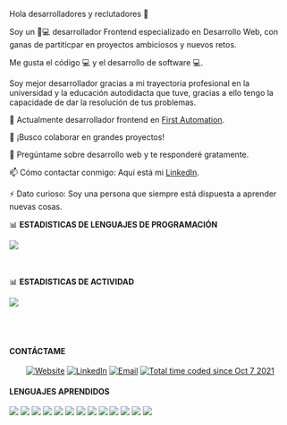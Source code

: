 Hola desarrolladores y reclutadores 👋

Soy un 👦💻 desarrollador Frontend especializado en Desarrollo Web, con ganas de partiticpar en proyectos ambiciosos y nuevos retos.

Me gusta el código 💻 y el desarrollo de software 💻.

Soy mejor desarrollador gracias a mi trayectoria profesional en la universidad y la educación autodidacta que tuve, gracias a ello tengo la capacidade de dar la resolución de tus problemas.

🔭 Actualmente desarrollador frontend en [First Automation](https://first-automation.com/).

🤝 ¡Busco colaborar en grandes proyectos! 

💬 Pregúntame sobre desarrollo web y te responderé gratamente.

📫 Cómo contactar conmigo: Aquí está mi [LinkedIn](https://www.linkedin.com/in/andy-santisteban/).

⚡ Dato curioso: Soy una persona que siempre está dispuesta a aprender nuevas cosas.

📊 **ESTADISTICAS DE LENGUAJES DE PROGRAMACIÓN**

<a href="https://github.com/AndySantisteban" >
  <img align="center" src="https://github-readme-stats.vercel.app/api/top-langs/?username=AndySantisteban&show_icons=true&title_color=fff&icon_color=79ff97&text_color=9f9f9f&bg_color=151515" />
</a>

<br/>
<br/>
<br/>

📊 **ESTADISTICAS DE ACTIVIDAD**

<a href="https://github.com/AndySantisteban" >
  <img align="center" src="https://github-readme-stats.vercel.app/api?username=AndySantisteban&show_icons=true&theme=radical" />
</a>
<br/>
<br/>
<br/>
<br/>
<h4> CONTÁCTAME </h4>
<p align="center">
  <a href="http://www.andysantisteban.com/"><img alt="Website" src="https://img.shields.io/badge/Website-www.andysantisteban.com-blue?style=flat-square&logo=google-chrome"></a>
  <a href="https://www.linkedin.com/in/andy-santisteban/"><img alt="LinkedIn" src="https://img.shields.io/badge/LinkedIn-Andy%20Santisteban-blue?style=flat-square&logo=linkedin"></a>
  <a href="mailto:andyjosue160720@gmail.com"><img alt="Email" src="https://img.shields.io/badge/Email-andyjosue160720@gmail.com-blue?style=flat-square&logo=gmail"></a>
    <a href="https://wakatime.com/@5b306e54-c03a-4a0e-96f4-c82f5fc0a2e9"><img src="https://wakatime.com/badge/user/5b306e54-c03a-4a0e-96f4-c82f5fc0a2e9.svg" alt="Total time coded since Oct 7 2021" /></a>
</p>



<h4> LENGUAJES APRENDIDOS </h4>
<code><img src="https://img.icons8.com/color/48/000000/html-5--v1.png"/></code>
<code><img src="https://img.icons8.com/color/48/000000/css3.png"/></code>
<code><img src="https://img.icons8.com/color/48/000000/javascript.png"/></code>
<code><img src="https://img.icons8.com/color/48/000000/typescript.png"/></code>
<code><img src="https://img.icons8.com/fluency/48/000000/node-js.png"/></code>
<code><img src="https://img.icons8.com/color/48/000000/react-native.png"/></code>
<code><img src="https://img.icons8.com/officel/48/000000/php-logo.png"/></code>
<code><img src="https://img.icons8.com/color/48/000000/git.png"/></code>
<code><img src="https://img.icons8.com/color/48/000000/material-ui.png"/></code>
<code><img src="https://img.icons8.com/color/48/000000/bootstrap.png"/></code>
<code><img src="https://img.icons8.com/color/48/000000/graphql.png"/></code>
<code><img src="https://img.icons8.com/color/48/000000/apollo.png"/></code>
<code><img src="https://img.icons8.com/color/48/000000/mysql-logo.png"/></code>



